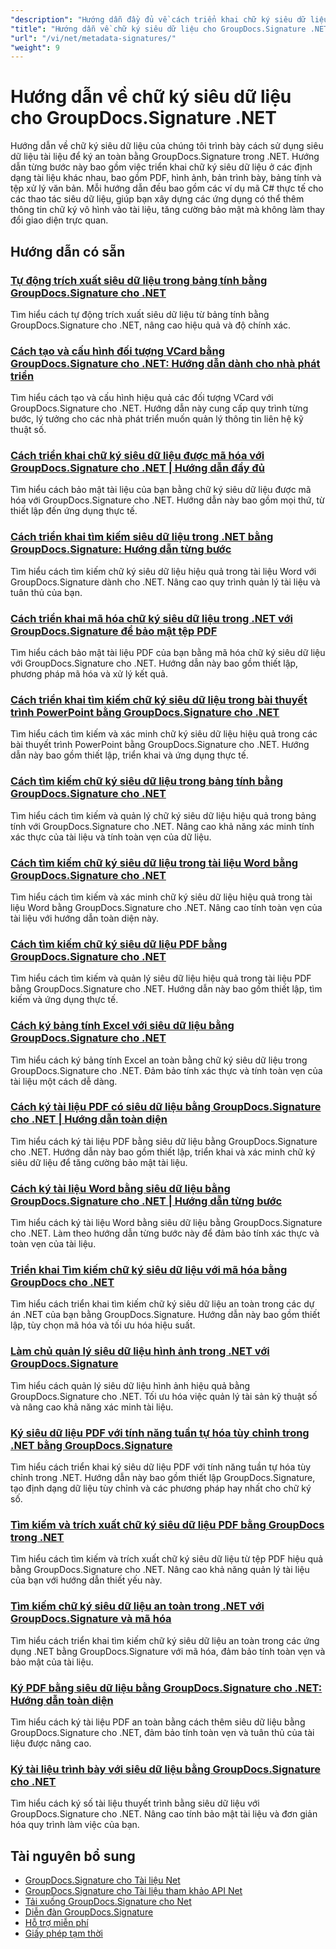 ```yaml
---
"description": "Hướng dẫn đầy đủ về cách triển khai chữ ký siêu dữ liệu ẩn trong nhiều định dạng tài liệu khác nhau bằng GroupDocs.Signature cho .NET."
"title": "Hướng dẫn về chữ ký siêu dữ liệu cho GroupDocs.Signature .NET"
"url": "/vi/net/metadata-signatures/"
"weight": 9
---
```


# Hướng dẫn về chữ ký siêu dữ liệu cho GroupDocs.Signature .NET

Hướng dẫn về chữ ký siêu dữ liệu của chúng tôi trình bày cách sử dụng siêu dữ liệu tài liệu để ký an toàn bằng GroupDocs.Signature trong .NET. Hướng dẫn từng bước này bao gồm việc triển khai chữ ký siêu dữ liệu ở các định dạng tài liệu khác nhau, bao gồm PDF, hình ảnh, bản trình bày, bảng tính và tệp xử lý văn bản. Mỗi hướng dẫn đều bao gồm các ví dụ mã C# thực tế cho các thao tác siêu dữ liệu, giúp bạn xây dựng các ứng dụng có thể thêm thông tin chữ ký vô hình vào tài liệu, tăng cường bảo mật mà không làm thay đổi giao diện trực quan.

## Hướng dẫn có sẵn

### [Tự động trích xuất siêu dữ liệu trong bảng tính bằng GroupDocs.Signature cho .NET](./automate-metadata-extraction-groupdocs-signature-net/)
Tìm hiểu cách tự động trích xuất siêu dữ liệu từ bảng tính bằng GroupDocs.Signature cho .NET, nâng cao hiệu quả và độ chính xác.

### [Cách tạo và cấu hình đối tượng VCard bằng GroupDocs.Signature cho .NET: Hướng dẫn dành cho nhà phát triển](./create-configure-vcard-groupdocs-signature-dotnet/)
Tìm hiểu cách tạo và cấu hình hiệu quả các đối tượng VCard với GroupDocs.Signature cho .NET. Hướng dẫn này cung cấp quy trình từng bước, lý tưởng cho các nhà phát triển muốn quản lý thông tin liên hệ kỹ thuật số.

### [Cách triển khai chữ ký siêu dữ liệu được mã hóa với GroupDocs.Signature cho .NET | Hướng dẫn đầy đủ](./encrypted-metadata-signatures-groupdocs-signature-dotnet/)
Tìm hiểu cách bảo mật tài liệu của bạn bằng chữ ký siêu dữ liệu được mã hóa với GroupDocs.Signature cho .NET. Hướng dẫn này bao gồm mọi thứ, từ thiết lập đến ứng dụng thực tế.

### [Cách triển khai tìm kiếm siêu dữ liệu trong .NET bằng GroupDocs.Signature: Hướng dẫn từng bước](./implement-metadata-search-net-groupdocs-signature-guide/)
Tìm hiểu cách tìm kiếm chữ ký siêu dữ liệu hiệu quả trong tài liệu Word với GroupDocs.Signature dành cho .NET. Nâng cao quy trình quản lý tài liệu và tuân thủ của bạn.

### [Cách triển khai mã hóa chữ ký siêu dữ liệu trong .NET với GroupDocs.Signature để bảo mật tệp PDF](./groupdocs-signature-net-metadata-encryption/)
Tìm hiểu cách bảo mật tài liệu PDF của bạn bằng mã hóa chữ ký siêu dữ liệu với GroupDocs.Signature cho .NET. Hướng dẫn này bao gồm thiết lập, phương pháp mã hóa và xử lý kết quả.

### [Cách triển khai tìm kiếm chữ ký siêu dữ liệu trong bài thuyết trình PowerPoint bằng GroupDocs.Signature cho .NET](./implement-metadata-signature-search-groupdocs-net/)
Tìm hiểu cách tìm kiếm và xác minh chữ ký siêu dữ liệu hiệu quả trong các bài thuyết trình PowerPoint bằng GroupDocs.Signature cho .NET. Hướng dẫn này bao gồm thiết lập, triển khai và ứng dụng thực tế.

### [Cách tìm kiếm chữ ký siêu dữ liệu trong bảng tính bằng GroupDocs.Signature cho .NET](./search-metadata-signatures-spreadsheets-groupdocs-dotnet/)
Tìm hiểu cách tìm kiếm và quản lý chữ ký siêu dữ liệu hiệu quả trong bảng tính với GroupDocs.Signature cho .NET. Nâng cao khả năng xác minh tính xác thực của tài liệu và tính toàn vẹn của dữ liệu.

### [Cách tìm kiếm chữ ký siêu dữ liệu trong tài liệu Word bằng GroupDocs.Signature cho .NET](./search-metadata-signatures-word-groupdocs-signature-net/)
Tìm hiểu cách tìm kiếm và xác minh chữ ký siêu dữ liệu hiệu quả trong tài liệu Word bằng GroupDocs.Signature cho .NET. Nâng cao tính toàn vẹn của tài liệu với hướng dẫn toàn diện này.

### [Cách tìm kiếm chữ ký siêu dữ liệu PDF bằng GroupDocs.Signature cho .NET](./master-pdf-metadata-search-groupdocs-signature-dotnet/)
Tìm hiểu cách tìm kiếm và quản lý siêu dữ liệu hiệu quả trong tài liệu PDF bằng GroupDocs.Signature cho .NET. Hướng dẫn này bao gồm thiết lập, tìm kiếm và ứng dụng thực tế.

### [Cách ký bảng tính Excel với siêu dữ liệu bằng GroupDocs.Signature cho .NET](./sign-excel-metadata-groupdocs-net/)
Tìm hiểu cách ký bảng tính Excel an toàn bằng chữ ký siêu dữ liệu trong GroupDocs.Signature cho .NET. Đảm bảo tính xác thực và tính toàn vẹn của tài liệu một cách dễ dàng.

### [Cách ký tài liệu PDF có siêu dữ liệu bằng GroupDocs.Signature cho .NET | Hướng dẫn toàn diện](./sign-pdf-metadata-groupdocs-signature-net/)
Tìm hiểu cách ký tài liệu PDF bằng siêu dữ liệu bằng GroupDocs.Signature cho .NET. Hướng dẫn này bao gồm thiết lập, triển khai và xác minh chữ ký siêu dữ liệu để tăng cường bảo mật tài liệu.

### [Cách ký tài liệu Word bằng siêu dữ liệu bằng GroupDocs.Signature cho .NET | Hướng dẫn từng bước](./sign-word-docs-metadata-groupdocs-signature-net/)
Tìm hiểu cách ký tài liệu Word bằng siêu dữ liệu bằng GroupDocs.Signature cho .NET. Làm theo hướng dẫn từng bước này để đảm bảo tính xác thực và toàn vẹn của tài liệu.

### [Triển khai Tìm kiếm chữ ký siêu dữ liệu với mã hóa bằng GroupDocs cho .NET](./groupdocs-signature-metadata-search-encryption-net/)
Tìm hiểu cách triển khai tìm kiếm chữ ký siêu dữ liệu an toàn trong các dự án .NET của bạn bằng GroupDocs.Signature. Hướng dẫn này bao gồm thiết lập, tùy chọn mã hóa và tối ưu hóa hiệu suất.

### [Làm chủ quản lý siêu dữ liệu hình ảnh trong .NET với GroupDocs.Signature](./mastering-image-metadata-groupdocs-signature-net/)
Tìm hiểu cách quản lý siêu dữ liệu hình ảnh hiệu quả bằng GroupDocs.Signature cho .NET. Tối ưu hóa việc quản lý tài sản kỹ thuật số và nâng cao khả năng xác minh tài liệu.

### [Ký siêu dữ liệu PDF với tính năng tuần tự hóa tùy chỉnh trong .NET bằng GroupDocs.Signature](./pdf-metadata-signing-custom-serialization-net/)
Tìm hiểu cách triển khai ký siêu dữ liệu PDF với tính năng tuần tự hóa tùy chỉnh trong .NET. Hướng dẫn này bao gồm thiết lập GroupDocs.Signature, tạo định dạng dữ liệu tùy chỉnh và các phương pháp hay nhất cho chữ ký số.

### [Tìm kiếm và trích xuất chữ ký siêu dữ liệu PDF bằng GroupDocs trong .NET](./search-pdf-metadata-signatures-groupdocs-dotnet/)
Tìm hiểu cách tìm kiếm và trích xuất chữ ký siêu dữ liệu từ tệp PDF hiệu quả bằng GroupDocs.Signature cho .NET. Nâng cao khả năng quản lý tài liệu của bạn với hướng dẫn thiết yếu này.

### [Tìm kiếm chữ ký siêu dữ liệu an toàn trong .NET với GroupDocs.Signature và mã hóa](./groupdocs-signature-net-encryption-metadata-search/)
Tìm hiểu cách triển khai tìm kiếm chữ ký siêu dữ liệu an toàn trong các ứng dụng .NET bằng GroupDocs.Signature với mã hóa, đảm bảo tính toàn vẹn và bảo mật của tài liệu.

### [Ký PDF bằng siêu dữ liệu bằng GroupDocs.Signature cho .NET: Hướng dẫn toàn diện](./sign-pdf-metadata-groupdocs-signature-dotnet/)
Tìm hiểu cách ký tài liệu PDF an toàn bằng cách thêm siêu dữ liệu bằng GroupDocs.Signature cho .NET, đảm bảo tính toàn vẹn và tuân thủ của tài liệu được nâng cao.

### [Ký tài liệu trình bày với siêu dữ liệu bằng GroupDocs.Signature cho .NET](./sign-presentation-metadata-groupdocs-signature-net/)
Tìm hiểu cách ký số tài liệu thuyết trình bằng siêu dữ liệu với GroupDocs.Signature cho .NET. Nâng cao tính bảo mật tài liệu và đơn giản hóa quy trình làm việc của bạn.

## Tài nguyên bổ sung

- [GroupDocs.Signature cho Tài liệu Net](https://docs.groupdocs.com/signature/net/)
- [GroupDocs.Signature cho Tài liệu tham khảo API Net](https://reference.groupdocs.com/signature/net/)
- [Tải xuống GroupDocs.Signature cho Net](https://releases.groupdocs.com/signature/net/)
- [Diễn đàn GroupDocs.Signature](https://forum.groupdocs.com/c/signature)
- [Hỗ trợ miễn phí](https://forum.groupdocs.com/)
- [Giấy phép tạm thời](https://purchase.groupdocs.com/temporary-license/)